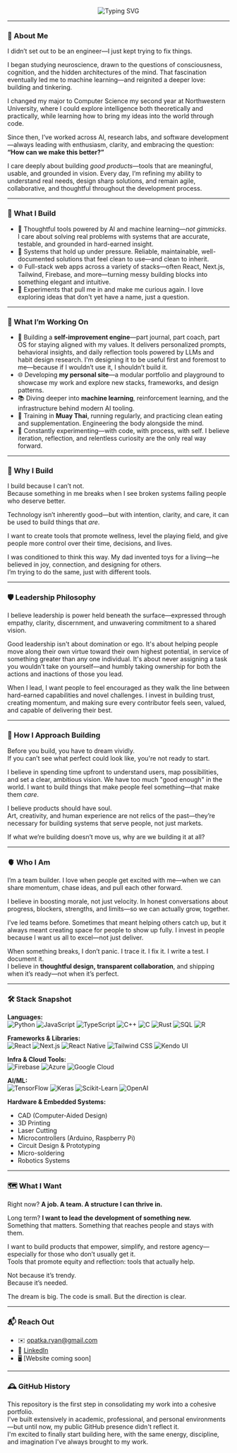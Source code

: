 <p align="center">
  <img src="https://readme-typing-svg.demolab.com?font=Fira+Code&weight=700&size=36&pause=1000&color=00BFFF&background=00000000&center=true&vCenter=true&width=700&height=70&lines=Hi,+I'm+Ryan+O'Patka.;Builder,+Thinker,+Engineer." alt="Typing SVG" />
</p>

---

### 📜 About Me

I didn’t set out to be an engineer—I just kept trying to fix things.

I began studying neuroscience, drawn to the questions of consciousness, cognition, and the hidden architectures of the mind. That fascination eventually led me to machine learning—and reignited a deeper love: building and tinkering.

I changed my major to Computer Science my second year at Northwestern University, where I could explore intelligence both theoretically and practically, while learning how to bring my ideas into the world through code.

Since then, I’ve worked across AI, research labs, and software development—always leading with enthusiasm, clarity, and embracing the question:  
**“How can we make this better?”**

I care deeply about building *good products*—tools that are meaningful, usable, and grounded in vision. Every day, I’m refining my ability to understand real needs, design sharp solutions, and remain agile, collaborative, and thoughtful throughout the development process.

---


### 🔧 What I Build

- 🧠 Thoughtful tools powered by AI and machine learning—*not gimmicks*. I care about solving real problems with systems that are accurate, testable, and grounded in hard-earned insight.
- 🧩 Systems that hold up under pressure. Reliable, maintainable, well-documented solutions that feel clean to use—and clean to inherit.
- 🌐 Full-stack web apps across a variety of stacks—often React, Next.js, Tailwind, Firebase, and more—turning messy building blocks into something elegant and intuitive.
- 🧪 Experiments that pull me in and make me curious again. I love exploring ideas that don't yet have a name, just a question.

---

### 🌱 What I’m Working On

- 🧠 Building a **self-improvement engine**—part journal, part coach, part OS for staying aligned with my values. It delivers personalized prompts, behavioral insights, and daily reflection tools powered by LLMs and habit design research. I'm designing it to be useful first and foremost to me—because if I wouldn’t use it, I shouldn’t build it.
- 🌐 Developing **my personal site**—a modular portfolio and playground to showcase my work and explore new stacks, frameworks, and design patterns.
- 📚 Diving deeper into **machine learning**, reinforcement learning, and the infrastructure behind modern AI tooling.
- 🦾 Training in **Muay Thai**, running regularly, and practicing clean eating and supplementation. Engineering the body alongside the mind.
- 🧪 Constantly experimenting—with code, with process, with self. I believe iteration, reflection, and relentless curiosity are the only real way forward.

---

### 🧬 Why I Build

I build because I can’t not.  
Because something in me breaks when I see broken systems failing people who deserve better.

Technology isn’t inherently good—but with intention, clarity, and care, it can be used to build things that *are*.

I want to create tools that promote wellness, level the playing field, and give people more control over their time, decisions, and lives.

I was conditioned to think this way. My dad invented toys for a living—he believed in joy, connection, and designing for others.  
I’m trying to do the same, just with different tools.

---

### 🛡️ Leadership Philosophy

I believe leadership is power held beneath the surface—expressed through empathy, clarity, discernment, and unwavering commitment to a shared vision.

Good leadership isn't about domination or ego. It's about helping people move along their own virtue toward their own highest potential, in service of something greater than any one individual. 
It's about never assigning a task you wouldn’t take on yourself—and humbly taking ownership for both the actions and inactions of those you lead.

When I lead, I want people to feel encouraged as they walk the line between hard-earned capabilities and novel challenges.
I invest in building trust, creating momentum, and making sure every contributor feels seen, valued, and capable of delivering their best.


---

### 🎯 How I Approach Building

Before you build, you have to dream vividly.  
If you can’t see what perfect could look like, you're not ready to start.

I believe in spending time upfront to understand users, map possibilities, and set a clear, ambitious vision. 
We have too much "good enough" in the world. I want to build things that make people feel something—that make them *care*.

I believe products should have soul.  
Art, creativity, and human experience are not relics of the past—they’re necessary for building systems that serve people, not just markets.

If what we’re building doesn’t move us, why are we building it at all?

---

### 🫀 Who I Am

I’m a team builder. I love when people get excited with me—when we can share momentum, chase ideas, and pull each other forward.

I believe in boosting morale, not just velocity. In honest conversations about progress, blockers, strengths, and limits—so we can actually grow, together.

I’ve led teams before. Sometimes that meant helping others catch up, but it always meant creating space for people to show up fully. I invest in people because I want us all to excel—not just deliver.

When something breaks, I don’t panic. I trace it. I fix it. I write a test. I document it.  
I believe in **thoughtful design, transparent collaboration**, and shipping when it’s ready—not when it’s perfect.

---

### 🛠️ Stack Snapshot

**Languages:**  
![Python](https://img.shields.io/badge/-Python-05122A?style=flat&logo=python) 
![JavaScript](https://img.shields.io/badge/-JavaScript-05122A?style=flat&logo=javascript) 
![TypeScript](https://img.shields.io/badge/-TypeScript-05122A?style=flat&logo=typescript) 
![C++](https://img.shields.io/badge/-C++-05122A?style=flat&logo=cplusplus) 
![C](https://img.shields.io/badge/-C-05122A?style=flat&logo=c) 
![Rust](https://img.shields.io/badge/-Rust-05122A?style=flat&logo=rust) 
![SQL](https://img.shields.io/badge/-SQL-05122A?style=flat&logo=mysql) 
![R](https://img.shields.io/badge/-R-05122A?style=flat&logo=r)

**Frameworks & Libraries:**  
![React](https://img.shields.io/badge/-React-05122A?style=flat&logo=react) 
![Next.js](https://img.shields.io/badge/-Next.js-05122A?style=flat&logo=next.js) 
![React Native](https://img.shields.io/badge/-React_Native-05122A?style=flat&logo=react) 
![Tailwind CSS](https://img.shields.io/badge/-Tailwind_CSS-05122A?style=flat&logo=tailwind-css) 
![Kendo UI](https://img.shields.io/badge/-Kendo_UI-05122A?style=flat&logo=progress)

**Infra & Cloud Tools:**  
![Firebase](https://img.shields.io/badge/-Firebase-05122A?style=flat&logo=firebase) 
![Azure](https://img.shields.io/badge/-Azure-05122A?style=flat&logo=microsoftazure) 
![Google Cloud](https://img.shields.io/badge/-Google_Cloud-05122A?style=flat&logo=googlecloud)

**AI/ML:**  
![TensorFlow](https://img.shields.io/badge/-TensorFlow-05122A?style=flat&logo=tensorflow) 
![Keras](https://img.shields.io/badge/-Keras-05122A?style=flat&logo=keras) 
![Scikit-Learn](https://img.shields.io/badge/-Scikit_Learn-05122A?style=flat&logo=scikitlearn) 
![OpenAI](https://img.shields.io/badge/-OpenAI-05122A?style=flat&logo=openai)

**Hardware & Embedded Systems:**  
- CAD (Computer-Aided Design)  
- 3D Printing  
- Laser Cutting  
- Microcontrollers (Arduino, Raspberry Pi)  
- Circuit Design & Prototyping  
- Micro-soldering  
- Robotics Systems


---

### 🗺️ What I Want

Right now? **A job. A team. A structure I can thrive in.**

Long term? **I want to lead the development of something new.**  
Something that matters. Something that reaches people and stays with them.

I want to build products that empower, simplify, and restore agency—especially for those who don’t usually get it.  
Tools that promote equity and reflection: tools that actually help.

Not because it’s trendy.  
Because it’s needed.

The dream is big. The code is small. But the direction is clear.

---

### 📬 Reach Out

- ✉️ opatka.ryan@gmail.com  
- 💼 [LinkedIn](https://www.linkedin.com/in/opatka)  
- 🖥️ [Website coming soon]

---

### 🕰️ GitHub History

This repository is the first step in consolidating my work into a cohesive portfolio.  
I've built extensively in academic, professional, and personal environments—but until now, my public GitHub presence didn't reflect it.  
I'm excited to finally start building here, with the same energy, discipline, and imagination I've always brought to my work.

